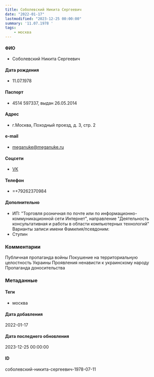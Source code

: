 ```yaml
---
title: Соболевский Никита Сергеевич
date: "2022-01-17"
lastmodified: "2023-12-25 00:00:00"
summary: '11.07.1978 '
tags: 
    - москва
---
```

<!--# pp1-->
<!--## Фигурант-->
<!--### Личные данные-->
#### ФИО
- Соболевский Никита Сергеевич
#### Дата рождения
- 11.07.1978
#### Паспорт
- 4514 597337, выдан 26.05.2014
#### Адрес
- г.Москва, Походный проезд, д. 3, стр. 2
#### e-mail
- meganuke@meganuke.ru
#### Соцсети
- [VK](https://vk.com/nikita.sobolewski)
#### Телефон
- =+79262370984
#### Дополнительно
- ИП: "Торговля розничная по почте или по информационно-коммуникационной сети Интернет", направление "Деятельность консультативная и работы в области компьютерных технологий"
Варианты записи имени
Фамилия/псевдоним:
- Ступин
### Комментарии
Публичная пропаганда войны
Покушение на территориальную целостность Украины
Проявления ненависти к украинскому народу
Пропаганда доносительства
### Метаданные
#### Теги
- москва
#### Дата добавления
2022-01-17
#### Дата последнего обновления
2023-12-25 00:00:00
#### ID
соболевский-никита-сергеевич-1978-07-11
<!--## END;-->
